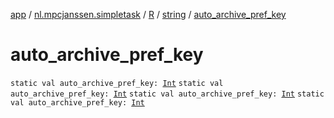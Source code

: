 [app](../../../index.md) / [nl.mpcjanssen.simpletask](../../index.md) / [R](../index.md) / [string](index.md) / [auto_archive_pref_key](.)

# auto_archive_pref_key

`static val auto_archive_pref_key: `[`Int`](https://kotlinlang.org/api/latest/jvm/stdlib/kotlin/-int/index.html)
`static val auto_archive_pref_key: `[`Int`](https://kotlinlang.org/api/latest/jvm/stdlib/kotlin/-int/index.html)
`static val auto_archive_pref_key: `[`Int`](https://kotlinlang.org/api/latest/jvm/stdlib/kotlin/-int/index.html)
`static val auto_archive_pref_key: `[`Int`](https://kotlinlang.org/api/latest/jvm/stdlib/kotlin/-int/index.html)